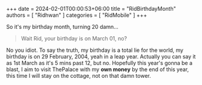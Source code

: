 +++ 
date = 2024-02-01T00:00:53+06:00
title = "RidBirthdayMonth"
authors = [ "Ridhwan" ]
categories = [ "RidMobile" ]
+++

So it's my birthday month, turning 20 damn...

>Wait Rid, your birthday is on March 01, no?

No you idiot. To say the truth, my birthday is a total lie for the world, my birthday is on 29 February, 2004, yeah in a leap year. Actually you can say it as 1st March as it's 5 mins past 12, but no. Hopefully this year's gonna be a blast, I aim to visit ThePalace with my **own money** by the end of this year, this time I will stay on the cottage, not on that damn tower.